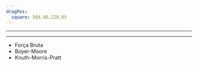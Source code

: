 ```yaml
---
dragPos:
  square: 568,86,228,65
---
```


<Cadeia cadeia="EU GOSTO DE BATATA" />

<Cadeia v-click v-drag="'square'" cadeia="BATATA" />

---
---

 * Força Bruta
 * Boyer-Moore
 * Knuth-Morris-Pratt
